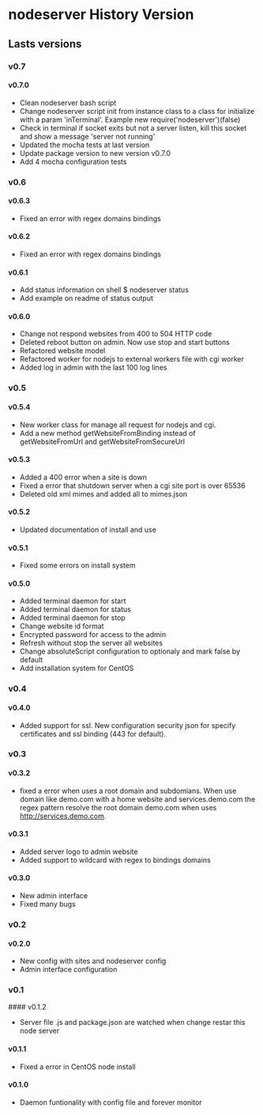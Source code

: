 nodeserver History Version
==========================


## Lasts versions

### v0.7

#### v0.7.0

* Clean nodeserver bash script
* Change nodeserver script init from instance class to a class for initialize with a param 'inTerminal'. Example new require('nodeserver')(false)
* Check in terminal if socket exits but not a server listen, kill this socket and show a message 'server not running'
* Updated the mocha tests at last version
* Update package version to new version v0.7.0
* Add 4 mocha configuration tests

### v0.6

#### v0.6.3

* Fixed an error with regex domains bindings

#### v0.6.2

* Fixed an error with regex domains bindings

#### v0.6.1

* Add status information on shell $ nodeserver status
* Add example on readme of status output

#### v0.6.0

* Change not respond websites from 400 to 504 HTTP code
* Deleted reboot button on admin. Now use stop and start buttons
* Refactored website model
* Refactored worker for nodejs to external workers file with cgi worker
* Added log in admin with the last 100 log lines

### v0.5

#### v0.5.4

* New worker class for manage all request for nodejs and cgi.
* Add a new method getWebsiteFromBinding instead of getWebsiteFromUrl and getWebsiteFromSecureUrl

#### v0.5.3

* Added a 400 error when a site is down
* Fixed a error that shutdown server when a cgi site port is over 65536
* Deleted old xml mimes and added all to mimes.json

#### v0.5.2

* Updated documentation of install and use

#### v0.5.1

* Fixed some errors on install system

#### v0.5.0

* Added terminal daemon for start
* Added terminal daemon for status
* Added terminal daemon for stop
* Change website id format
* Encrypted password for access to the admin
* Refresh without stop the server all websites
* Change absoluteScript configuration to optionaly and mark false by default
* Add installation system for CentOS

### v0.4

#### v0.4.0

* Added support for ssl. New configuration security json for specify certificates and ssl binding (443 for default).

### v0.3

#### v0.3.2

* fixed a error when uses a root domain and subdomians. When use domain like demo.com with a home website and services.demo.com the regex pattern resolve the root domain demo.com when uses http://services.demo.com.

#### v0.3.1

* Added server logo to admin website
* Added support to wildcard with regex to bindings domains

#### v0.3.0

* New admin interface
* Fixed many bugs

### v0.2

#### v0.2.0

* New config with sites and nodeserver config
* Admin interface configuration

### v0.1

#### v0.1.2

* Server file .js and package.json are watched when change restar this node server

#### v0.1.1

* Fixed a error in CentOS node install

#### v0.1.0

* Daemon funtionality with config file and forever monitor